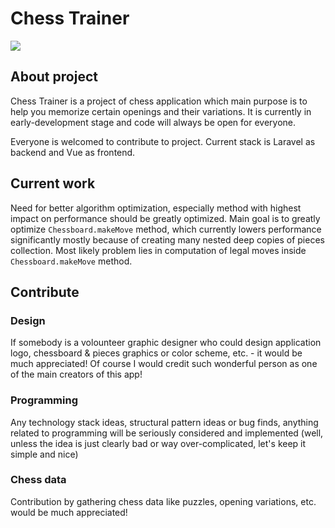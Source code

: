 
# Chess Trainer

![](https://i.imgur.com/w7tvJCI.png)

## About project

Chess Trainer is a project of chess application which main purpose is to help you memorize certain openings and their variations.
It is currently in early-development stage and code will always be open for everyone.

Everyone is welcomed to contribute to project. Current stack is Laravel as backend and Vue as frontend.
## Current work

Need for better algorithm optimization, especially method with highest impact on performance should be greatly optimized. Main goal is to greatly optimize `Chessboard.makeMove` method, which currently lowers performance significantly mostly because of creating many nested deep copies of pieces collection. Most likely problem lies in computation of legal moves inside `Chessboard.makeMove` method.

## Contribute

### Design

If somebody is a volounteer graphic designer who could design application logo, chessboard & pieces graphics or color scheme, etc. - it would be much appreciated! Of course I would credit such wonderful person as one of the main creators of this app!

### Programming

Any technology stack ideas, structural pattern ideas or bug finds, anything related to programming will be seriously considered and implemented (well, unless the idea is just clearly bad or way over-complicated, let's keep it simple and nice)

### Chess data

Contribution by gathering chess data like puzzles, opening variations, etc. would be much appreciated!